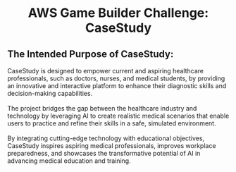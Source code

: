 <div align="center">
  
# AWS Game Builder Challenge: CaseStudy
  
</div>

## The Intended Purpose of CaseStudy:

CaseStudy is designed to empower current and aspiring healthcare professionals, such as doctors, nurses, and medical students, by providing an innovative and interactive platform to enhance their diagnostic skills and decision-making capabilities. </br> 
</br>
The project bridges the gap between the healthcare industry and technology by leveraging AI to create realistic medical scenarios that enable users to practice and refine their skills in a safe, simulated environment. </br>
</br>
By integrating cutting-edge technology with educational objectives, CaseStudy inspires aspiring medical professionals, improves workplace preparedness, and showcases the transformative potential of AI in advancing medical education and training.


